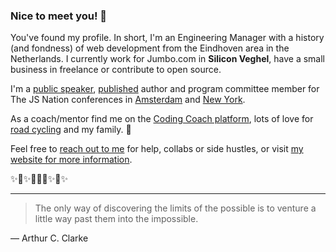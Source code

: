 ### Nice to meet you! 👋

You've found my profile. In short, I'm an Engineering Manager with a history (and fondness) of web development from the Eindhoven area in the Netherlands. I currently work for Jumbo.com in **Silicon Veghel**, have a small business in freelance or contribute to open source.

I'm a [public speaker](https://sessionize.com/Joranquinten/), [published](https://www.packtpub.com/en-us/product/building-real-world-web-applications-with-vuejs-3-9781837630394) author and program committee member for The JS Nation conferences in [Amsterdam](https://jsnation.com/) and [New York](https://jsnation.us/).

As a coach/mentor find me on the [Coding Coach platform](https://mentors.codingcoach.io/?name=Joran+Quinten), lots of love for [road cycling](https://www.strava.com/athletes/11554004) and my family. 🫶

Feel free to [reach out to me](mailto:joran@joranquinten.nl) for help, collabs or side hustles, or visit [my website for more information](https://joranquinten.nl).

✨🚀✨👨🏻‍🚀✨🖖✨

---

> The only way of discovering the limits of the possible is to venture a little way past them into the impossible.

— Arthur C. Clarke
<!--
**joranquinten/joranquinten** is a ✨ _special_ ✨ repository because its `README.md` (this file) appears on your GitHub profile.

Here are some ideas to get you started:

- 🔭 I’m currently working on ...
- 🌱 I’m currently learning ...
- 👯 I’m looking to collaborate on ...
- 🤔 I’m looking for help with ...
- 💬 Ask me about ...
- 📫 How to reach me: ...
- 😄 Pronouns: ...
- ⚡ Fun fact: ...
-->
